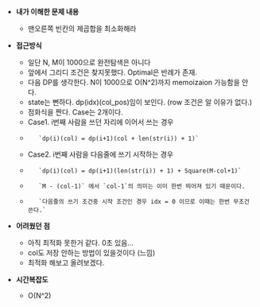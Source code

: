 * **내가 이해한 문제 내용**
  * 맨오른쪽 빈칸의 제곱합을 최소화해라

* **접근방식**
  * 일단 N, M이 1000으로 완전탐색은 아니다
  * 앞에서 그리디 조건은 찾지못했다. Optimal은 반례가 존재.
  * 다음 DP를 생각한다. N이 1000으로 O(N^2)까지 memoizaion 가능함을 안다.
  * state는 뻔하다. dp(idx)(col_pos)임이 보인다. (row 조건은 알 이유가 없다.)
  * 점화식을 짠다. Case는 2개이다.
  * Case1. i번째 사람을 쓰던 자리에 이어서 쓰는 경우 
  *        `dp(i)(col) = dp(i+1)(col + len(str(i)) + 1)`
  * Case2. i번째 사람을 다음줄에 쓰기 시작하는 경우
  *        `dp(i)(col) = dp(i+1)(len(str(i)) + 1) + Square(M-col+1)`
  *        `M - (col-1)` 에서 `col-1`의 의미는 이미 한번 띄어져 있기 때문이다.
  *        `다음줄의 쓰기 조건중 시작 조건인 경우 idx = 0 이므로 이때는 한번 무조건 쓴다.`

* **어려웠던 점**
  * 아직 최적화 못한거 같다. 0초 있음...
  * col도 저장 안하는 방법이 있을것이다 (느낌)
  * 최적화 해보고 올려보겠다.

* **시간복잡도**
  * O(N^2)
